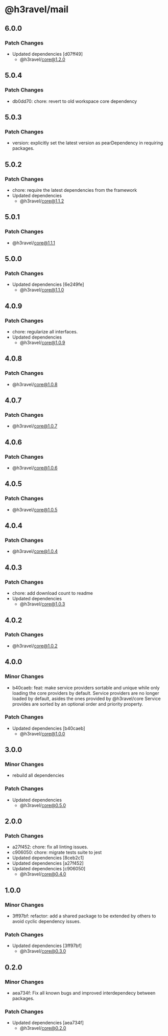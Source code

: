 # @h3ravel/mail

## 6.0.0

### Patch Changes

- Updated dependencies [d07ff49]
  - @h3ravel/core@1.2.0

## 5.0.4

### Patch Changes

- db0dd70: chore: revert to old workspace core dependency

## 5.0.3

### Patch Changes

- version: explicitly set the latest version as pearDependency in requiring packages.

## 5.0.2

### Patch Changes

- chore: require the latest dependencies from the framework
- Updated dependencies
  - @h3ravel/core@1.1.2

## 5.0.1

### Patch Changes

- @h3ravel/core@1.1.1

## 5.0.0

### Patch Changes

- Updated dependencies [6e249fe]
  - @h3ravel/core@1.1.0

## 4.0.9

### Patch Changes

- chore: regularize all interfaces.
- Updated dependencies
  - @h3ravel/core@1.0.9

## 4.0.8

### Patch Changes

- @h3ravel/core@1.0.8

## 4.0.7

### Patch Changes

- @h3ravel/core@1.0.7

## 4.0.6

### Patch Changes

- @h3ravel/core@1.0.6

## 4.0.5

### Patch Changes

- @h3ravel/core@1.0.5

## 4.0.4

### Patch Changes

- @h3ravel/core@1.0.4

## 4.0.3

### Patch Changes

- chore: add download count to readme
- Updated dependencies
  - @h3ravel/core@1.0.3

## 4.0.2

### Patch Changes

- @h3ravel/core@1.0.2

## 4.0.0

### Minor Changes

- b40caeb: feat: make service providers sortable and unique while only loading the core providers by default.
  Service providers are no longer loaded by default, asides the ones provided by @h3ravel/core
  Service provides are sorted by an optional order and priority property.

### Patch Changes

- Updated dependencies [b40caeb]
  - @h3ravel/core@1.0.0

## 3.0.0

### Minor Changes

- rebuild all dependencies

### Patch Changes

- Updated dependencies
  - @h3ravel/core@0.5.0

## 2.0.0

### Patch Changes

- a27f452: chore: fix all linting issues.
- c906050: chore: migrate tests suite to jest
- Updated dependencies [8ceb2c1]
- Updated dependencies [a27f452]
- Updated dependencies [c906050]
  - @h3ravel/core@0.4.0

## 1.0.0

### Minor Changes

- 3ff97bf: refactor: add a shared package to be extended by others to avoid cyclic dependency issues.

### Patch Changes

- Updated dependencies [3ff97bf]
  - @h3ravel/core@0.3.0

## 0.2.0

### Minor Changes

- aea734f: Fix all known bugs and improved interdependecy between packages.

### Patch Changes

- Updated dependencies [aea734f]
  - @h3ravel/core@0.2.0
